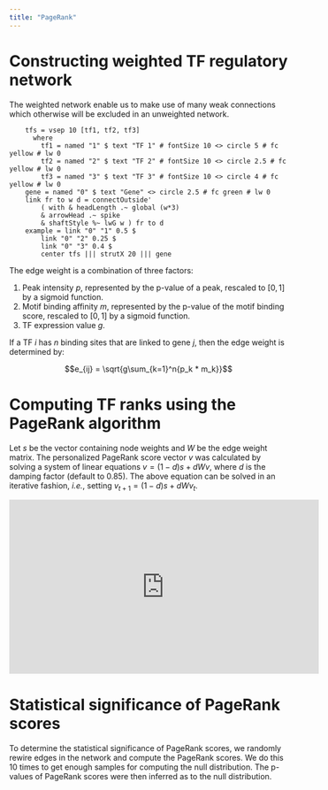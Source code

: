 ```yaml
---
title: "PageRank"
---
```


Constructing weighted TF regulatory network
============================================

The weighted network enable us to make use of many weak connections which otherwise will be excluded in an unweighted network.

~~~ diagram
    tfs = vsep 10 [tf1, tf2, tf3]
      where
        tf1 = named "1" $ text "TF 1" # fontSize 10 <> circle 5 # fc yellow # lw 0
        tf2 = named "2" $ text "TF 2" # fontSize 10 <> circle 2.5 # fc yellow # lw 0
        tf3 = named "3" $ text "TF 3" # fontSize 10 <> circle 4 # fc yellow # lw 0
    gene = named "0" $ text "Gene" <> circle 2.5 # fc green # lw 0
    link fr to w d = connectOutside'
        ( with & headLength .~ global (w*3)
        & arrowHead .~ spike
        & shaftStyle %~ lwG w ) fr to d
    example = link "0" "1" 0.5 $
        link "0" "2" 0.25 $
        link "0" "3" 0.4 $
        center tfs ||| strutX 20 ||| gene
~~~

The edge weight is a combination of three factors:

1. Peak intensity $p$, represented by the p-value of a peak, rescaled to $[0, 1]$ by a sigmoid function.
2. Motif binding affinity $m$, represented by the p-value of the motif binding score, rescaled to $[0, 1]$ by a sigmoid function.
3. TF expression value $g$.

If a TF $i$ has $n$ binding sites that are linked to gene $j$, then the edge weight is determined by:

$$e_{ij} = \sqrt{g\sum_{k=1}^n{p_k * m_k}}$$

Computing TF ranks using the PageRank algorithm
===============================================

Let $s$ be the vector containing node weights and $W$ be the edge weight matrix.
The personalized PageRank score vector $v$ was calculated by solving a system of linear equations $v = (1 − d)s + dWv$, where $d$ is the damping factor (default to 0.85).
The above equation can be solved in an iterative fashion, *i.e.*, setting $v_{t+1} = (1-d)s + dWv_t$.

<iframe width="560" height="315" src="https://www.youtube.com/embed/P8Kt6Abq_rM" frameborder="0" allow="accelerometer; autoplay; encrypted-media; gyroscope; picture-in-picture" allowfullscreen></iframe>

Statistical significance of PageRank scores
===========================================

To determine the statistical significance of PageRank scores, we randomly rewire edges in the network and compute the PageRank scores.
We do this 10 times to get enough samples for computing the null distribution.
The p-values of PageRank scores were then inferred as to the null distribution.

